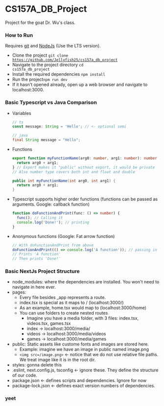 # CS157A_DB_Project

Project for the goat Dr. Wu's class.

### How to Run

Requires [git](https://git-scm.com/downloads) and [NodeJs](https://nodejs.org/en/) (Use the LTS version).

- Clone the project <code>git clone https://github.com/Jellyfish25/cs157a_db_project</code>
- Navigate to the project directory <code>cd cs157a_db_project</code>
- Install the required dependencies <code>npm install</code>
- Run the project<code>npm run dev</code>
- If it hasn't opened already, open up a web browser and navigate to localhost:3000.

### Basic Typescript vs Java Comparison

- Variables

  ```typescript
  // ts
  const message: String = 'Hello'; // <- optional semi
  ```

  ```java
  // java
  final String message = "Hello";
  ```

- Functions
  ```typescript
  export function myFunctionName(arg0: number, arg1: number): number { // <- return type
    return arg0 + arg1;
  } // Export makes it "public" without export, it would be private
  // Also number type covers both int and float and double
  ```
  ```java
  public int myFunctionName(int arg0, int arg1) {
    return arg0 + arg1;
  }
  ```
- Typescript supports higher order functions (functions can be passed as arguments. Google: callback function)
  ```typescript
  function doFunctionAndPrint(func: () => number) {
    func(); // Calling it
    console.log('Done!'); // printing
  }
  ```
- Anonymous functions (Google: Fat arrow function)
  ```typescript
  // With doFunctionAndPrint from above
  doFunctionAndPrint(() => console.log('A function')); // passing in a fat arrow function as an arg
  // Prints 'A function'
  // Then prints 'Done!'
  ```

### Basic NextJs Project Structure

- node_modules: where the dependencies are installed. You won't need to navigate in here ever.
- pages:
  - Every file besides \_app represents a route.
  - index.tsx is special as it maps to / (localhost:3000/)
  - As an example, home.tsx would map to (localhost:3000/home)
  - You can use folders to create nested routes
    - Imagine you have a media folder, with 3 files: index.tsx, videos.tsx, games.tsx
    - index -> localhost:3000/media/
    - videos -> localhost:3000/media/videos
    - games -> localhost:3000/media/games
- public: Static assets like custome fonts and images are stored here.
  - Example: imagine we have an image in public named image.png
  - `<img src=/image.png>` <- notice that we do not use relative file paths. We treat image like it is in the root dir.
- styles: gonna delete this
- .eslint, next.config.js, tsconfig <- ignore these. They define the structure of our code.
- package.json <- defines scripts and dependencies. Ignore for now
- package-lock.json <- defines exact version numbers of dependencies.

### yeet
